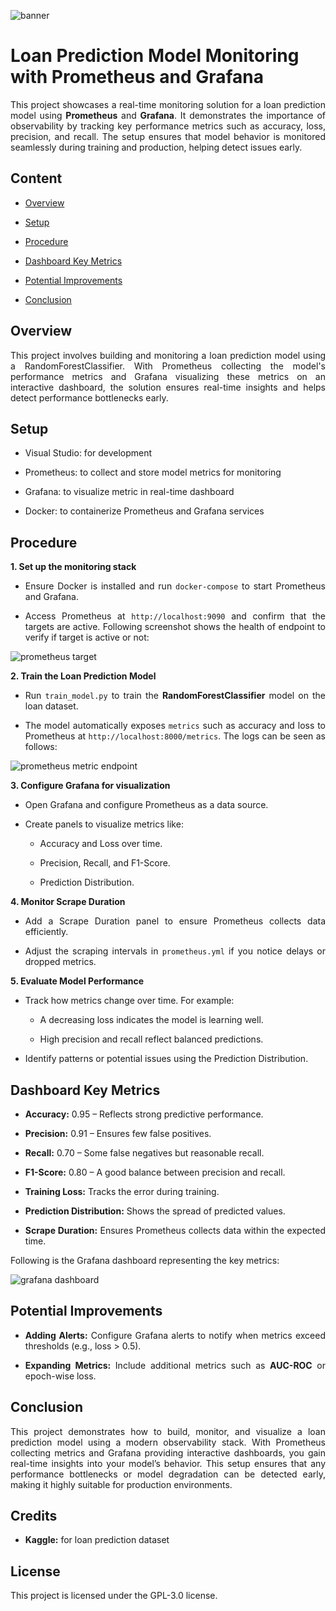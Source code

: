 ![banner](https://github.com/user-attachments/assets/fabd1fd3-2760-4068-8aef-84d2061757c9)

# Loan Prediction Model Monitoring with Prometheus and Grafana

<div align = "justify">

This project showcases a real-time monitoring solution for a loan prediction model using **Prometheus** and **Grafana**. It demonstrates the importance of observability by tracking key performance metrics such as accuracy, loss, precision, and recall. The setup ensures that model behavior is monitored seamlessly during training and production, helping detect issues early.

## Content

- [Overview](#overview)

- [Setup](#setup)

- [Procedure](#procedure)

- [Dashboard Key Metrics](#dashboard-key-metrics) 

- [Potential Improvements](#potential-improvements)

- [Conclusion](#conclusion)

## Overview

This project involves building and monitoring a loan prediction model using a RandomForestClassifier. With Prometheus collecting the model's performance metrics and Grafana visualizing these metrics on an interactive dashboard, the solution ensures real-time insights and helps detect performance bottlenecks early.

## Setup

- Visual Studio: for development

- Prometheus: to collect and store model metrics for monitoring

- Grafana: to visualize metric in real-time dashboard

- Docker: to containerize Prometheus and Grafana services

## Procedure

**1. Set up the monitoring stack**

- Ensure Docker is installed and run `docker-compose` to start Prometheus and Grafana.
   
- Access Prometheus at `http://localhost:9090` and confirm that the targets are active. Following screenshot shows the health of endpoint to verify if target is active or not:

![prometheus target](https://github.com/user-attachments/assets/91a48b79-54e1-4d66-8407-d47e8c63990a)

**2. Train the Loan Prediction Model**

- Run `train_model.py` to train the **RandomForestClassifier** model on the loan dataset.

- The model automatically exposes `metrics` such as accuracy and loss to Prometheus at `http://localhost:8000/metrics`. The logs can be seen as follows:

![prometheus metric endpoint](https://github.com/user-attachments/assets/9e5ea14b-4916-4f38-9c8a-ec0533c4be4d)

**3. Configure Grafana for visualization**

- Open Grafana and configure Prometheus as a data source.

- Create panels to visualize metrics like:

  - Accuracy and Loss over time.
    
  - Precision, Recall, and F1-Score.
    
  - Prediction Distribution.
  
**4. Monitor Scrape Duration**

- Add a Scrape Duration panel to ensure Prometheus collects data efficiently.
  
- Adjust the scraping intervals in `prometheus.yml` if you notice delays or dropped metrics.
  
**5. Evaluate Model Performance**

- Track how metrics change over time. For example:
  
  - A decreasing loss indicates the model is learning well.
    
  - High precision and recall reflect balanced predictions.
  
- Identify patterns or potential issues using the Prediction Distribution.

## Dashboard Key Metrics

- **Accuracy:** 0.95 – Reflects strong predictive performance.

- **Precision:** 0.91 – Ensures few false positives.

- **Recall:** 0.70 – Some false negatives but reasonable recall.

- **F1-Score:** 0.80 – A good balance between precision and recall.

- **Training Loss:** Tracks the error during training.

- **Prediction Distribution:** Shows the spread of predicted values.

- **Scrape Duration:** Ensures Prometheus collects data within the expected time.

Following is the Grafana dashboard representing the key metrics:

![grafana dashboard](https://github.com/user-attachments/assets/1425afea-98db-4fb4-a0b4-a6b1823a5a19)

## Potential Improvements

- **Adding Alerts:** Configure Grafana alerts to notify when metrics exceed thresholds (e.g., loss > 0.5).

- **Expanding Metrics:** Include additional metrics such as **AUC-ROC** or epoch-wise loss.

## Conclusion

This project demonstrates how to build, monitor, and visualize a loan prediction model using a modern observability stack. With Prometheus collecting metrics and Grafana providing interactive dashboards, you gain real-time insights into your model’s behavior. This setup ensures that any performance bottlenecks or model degradation can be detected early, making it highly suitable for production environments.

</div>

## Credits

- **Kaggle:** for loan prediction dataset

## License

This project is licensed under the GPL-3.0 license.  
